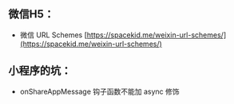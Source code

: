 ## 微信H5：

* 微信 URL Schemes [https://spacekid.me/weixin-url-schemes/](https://spacekid.me/weixin-url-schemes/)

## 小程序的坑：

* onShareAppMessage 钩子函数不能加 async 修饰



